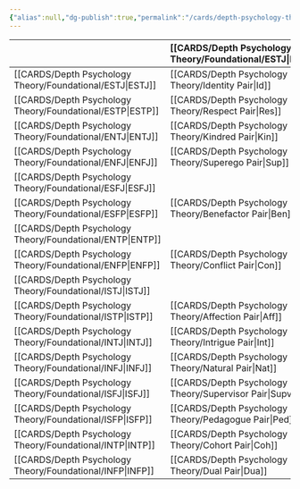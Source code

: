 ```yaml
---
{"alias":null,"dg-publish":true,"permalink":"/cards/depth-psychology-theory/compatibility/","dgPassFrontmatter":true,"noteIcon":"1","created":"2023-01-20T12:07:40.731+01:00","updated":"2023-04-30T13:10:08.895+02:00"}
---
```



|              |   [[CARDS/Depth Psychology Theory/Foundational/ESTJ\|ESTJ]]|   [[CARDS/Depth Psychology Theory/Foundational/ESTP\|ESTP]]|   [[CARDS/Depth Psychology Theory/Foundational/ENTJ\|ENTJ]]|   [[CARDS/Depth Psychology Theory/Foundational/ENFJ\|ENFJ]]|   [[CARDS/Depth Psychology Theory/Foundational/ESFJ\|ESFJ]]|[[CARDS/Depth Psychology Theory/Foundational/ESFP\|ESFP]]|   [[CARDS/Depth Psychology Theory/Foundational/ENTP\|ENTP]]|   [[CARDS/Depth Psychology Theory/Foundational/ENFP\|ENFP]]                                    |   [[CARDS/Depth Psychology Theory/Foundational/ISTJ\|ISTJ]]                                |   [[CARDS/Depth Psychology Theory/Foundational/ISTP\|ISTP]]                                     |   [[CARDS/Depth Psychology Theory/Foundational/INTJ\|INTJ]]                                  |   [[CARDS/Depth Psychology Theory/Foundational/INFJ\|INFJ]]                              |   [[CARDS/Depth Psychology Theory/Foundational/ISFJ\|ISFJ]]                                  |   [[CARDS/Depth Psychology Theory/Foundational/ISFP\|ISFP]]                                     |   [[CARDS/Depth Psychology Theory/Foundational/INTP\|INTP]]                               |   [[CARDS/Depth Psychology Theory/Foundational/INFP\|INFP]]                                |
|:-------------|:------------------------------------------------|:----------------------------------------------|:----------------------------------------------|:------------------------------------------------|:----------------------------------------------|:----------------------------------------------|:---------------------------------------------|:----------------------------------------------|:------------------------------------------|:-----------------------------------------------|:--------------------------------------------|:----------------------------------------|:--------------------------------------------|:-----------------------------------------------|:-----------------------------------------|:------------------------------------------|
|   [[CARDS/Depth Psychology Theory/Foundational/ESTJ\|ESTJ]]   |   [[CARDS/Depth Psychology Theory/Identity Pair\|Id]] |  [[CARDS/Depth Psychology Theory/Respect Pair\|Res]]|   [[CARDS/Depth Psychology Theory/Kindred Pair\|Kin]]|  [[CARDS/Depth Psychology Theory/Superego Pair\|Sup]]||  [[CARDS/Depth Psychology Theory/Benefactor Pair\|Ben]]||   [[CARDS/Depth Psychology Theory/Conflict Pair\|Con]]||   [[CARDS/Depth Psychology Theory/Affection Pair\|Aff]]|  [[CARDS/Depth Psychology Theory/Intrigue Pair\|Int]]|   [[CARDS/Depth Psychology Theory/Natural Pair\|Nat]]|   [[CARDS/Depth Psychology Theory/Supervisor Pair\|Supv]]                                |  [[CARDS/Depth Psychology Theory/Pedagogue Pair\|Ped]]                        |        [[CARDS/Depth Psychology Theory/Cohort Pair\|Coh]]                                  |    [[CARDS/Depth Psychology Theory/Dual Pair\|Dua]]                    |
|   [[CARDS/Depth Psychology Theory/Foundational/ESTP\|ESTP]]   |   [[CARDS/Depth Psychology Theory/Respect Pair\|Res]]| [[CARDS/Depth Psychology Theory/Identity Pair\|Id]]||| [[CARDS/Depth Psychology Theory/Benefactor Pair\|Ben]]         ||[[CARDS/Depth Psychology Theory/Kindred Pair\|Kin]]|  [[CARDS/Depth Psychology Theory/Superego Pair\|Sup]]|  [[CARDS/Depth Psychology Theory/Affection Pair\|Aff]]||      [[CARDS/Depth Psychology Theory/Cohort Pair\|Coh]]                                           |  [[CARDS/Depth Psychology Theory/Dual Pair\|Dua]]                             |   [[CARDS/Depth Psychology Theory/Pedagogue Pair\|Ped]]                 |                                                |                                          |                                           |
|   [[CARDS/Depth Psychology Theory/Foundational/ENTJ\|ENTJ]]   |   [[CARDS/Depth Psychology Theory/Kindred Pair\|Kin]]|| [[CARDS/Depth Psychology Theory/Identity Pair\|Id]]||  [[CARDS/Depth Psychology Theory/Superego Pair\|Sup]]||  [[CARDS/Depth Psychology Theory/Respect Pair\|Res]]| [[CARDS/Depth Psychology Theory/Benefactor Pair\|Ben]]|[[CARDS/Depth Psychology Theory/Intrigue Pair\|Int]]|[[CARDS/Depth Psychology Theory/Cohort Pair\|Coh]]|||[[CARDS/Depth Psychology Theory/Natural Pair\|Nat]] |  [[CARDS/Depth Psychology Theory/Dual Pair\|Dua]]|  [[CARDS/Depth Psychology Theory/Affection Pair\|Aff]]|   [[CARDS/Depth Psychology Theory/Pedagogue Pair\|Ped]]|
|   [[CARDS/Depth Psychology Theory/Foundational/ENFJ\|ENFJ]]   |   [[CARDS/Depth Psychology Theory/Superego Pair\|Sup]]||| [[CARDS/Depth Psychology Theory/Identity Pair\|Id]]|   [[CARDS/Depth Psychology Theory/Kindred Pair\|Kin]]        ||  [[CARDS/Depth Psychology Theory/Benefactor Pair\|Ben]]|  [[CARDS/Depth Psychology Theory/Respect Pair\|Res]]|| [[CARDS/Depth Psychology Theory/Dual Pair\|Dua]]|||[[CARDS/Depth Psychology Theory/Intrigue Pair\|Int]]|[[CARDS/Depth Psychology Theory/Cohort Pair\|Coh]]| [[CARDS/Depth Psychology Theory/Pedagogue Pair\|Ped]]| [[CARDS/Depth Psychology Theory/Affection Pair\|Aff]]                    |
|   [[CARDS/Depth Psychology Theory/Foundational/ESFJ\|ESFJ]]   || [[CARDS/Depth Psychology Theory/Benefactor Pair\|Ben]]| [[CARDS/Depth Psychology Theory/Superego Pair\|Sup]]|[[CARDS/Depth Psychology Theory/Kindred Pair\|Kin]]| [[CARDS/Depth Psychology Theory/Identity Pair\|Id]]|  [[CARDS/Depth Psychology Theory/Respect Pair\|Res]]|[[CARDS/Depth Psychology Theory/Conflict Pair\|Con]] || | [[CARDS/Depth Psychology Theory/Pedagogue Pair\|Ped]]|[[CARDS/Depth Psychology Theory/Natural Pair\|Nat]] | [[CARDS/Depth Psychology Theory/Intrigue Pair\|Int]]|                                             | [[CARDS/Depth Psychology Theory/Affection Pair\|Aff]]                   |  [[CARDS/Depth Psychology Theory/Dual Pair\|Dua]]                    |                      [[CARDS/Depth Psychology Theory/Cohort Pair\|Coh]]                        |
|   [[CARDS/Depth Psychology Theory/Foundational/ESFP\|ESFP]]   |  [[CARDS/Depth Psychology Theory/Benefactor Pair\|Ben]]|||| [[CARDS/Depth Psychology Theory/Respect Pair\|Res]]| [[CARDS/Depth Psychology Theory/Identity Pair\|Id]]|  [[CARDS/Depth Psychology Theory/Superego Pair\|Sup]]|[[CARDS/Depth Psychology Theory/Kindred Pair\|Kin]]|||  [[CARDS/Depth Psychology Theory/Dual Pair\|Dua]]|[[CARDS/Depth Psychology Theory/Cohort Pair\|Coh]]|  [[CARDS/Depth Psychology Theory/Affection Pair\|Aff]]|||[[CARDS/Depth Psychology Theory/Intrigue Pair\|Int]]|
|   [[CARDS/Depth Psychology Theory/Foundational/ENTP\|ENTP]]   ||  [[CARDS/Depth Psychology Theory/Kindred Pair\|Kin]]| [[CARDS/Depth Psychology Theory/Respect Pair\|Res]]| [[CARDS/Depth Psychology Theory/Benefactor Pair\|Ben]]||  [[CARDS/Depth Psychology Theory/Superego Pair\|Sup]]| [[CARDS/Depth Psychology Theory/Identity Pair\|Id]]||[[CARDS/Depth Psychology Theory/Cohort Pair\|Coh]]|[[CARDS/Depth Psychology Theory/Intrigue Pair\|Int]]|  [[CARDS/Depth Psychology Theory/Affection Pair\|Aff]]|  [[CARDS/Depth Psychology Theory/Pedagogue Pair\|Ped]]|  [[CARDS/Depth Psychology Theory/Dual Pair\|Dua]]||||
|   [[CARDS/Depth Psychology Theory/Foundational/ENFP\|ENFP]]   |  [[CARDS/Depth Psychology Theory/Conflict Pair\|Con]]|  [[CARDS/Depth Psychology Theory/Superego Pair\|Sup]]| [[CARDS/Depth Psychology Theory/Benefactor Pair\|Ben]]|  [[CARDS/Depth Psychology Theory/Respect Pair\|Res]]||    [[CARDS/Depth Psychology Theory/Kindred Pair\|Kin]]       || [[CARDS/Depth Psychology Theory/Identity Pair\|Id]]|||   [[CARDS/Depth Psychology Theory/Pedagogue Pair\|Ped]]|  [[CARDS/Depth Psychology Theory/Affection Pair\|Aff]]|[[CARDS/Depth Psychology Theory/Cohort Pair\|Coh]]|[[CARDS/Depth Psychology Theory/Intrigue Pair\|Int]]|||
|   [[CARDS/Depth Psychology Theory/Foundational/ISTJ\|ISTJ]]   || [[CARDS/Depth Psychology Theory/Affection Pair\|Aff]]|[[CARDS/Depth Psychology Theory/Intrigue Pair\|Int]]|||  [[CARDS/Depth Psychology Theory/Pedagogue Pair\|Ped]]| [[CARDS/Depth Psychology Theory/Cohort Pair\|Coh]]    | [[CARDS/Depth Psychology Theory/Dual Pair\|Dua]]| [[CARDS/Depth Psychology Theory/Identity Pair\|Id]]|  [[CARDS/Depth Psychology Theory/Respect Pair\|Res]]|  [[CARDS/Depth Psychology Theory/Kindred Pair\|Kin]]|   [[CARDS/Depth Psychology Theory/Superego Pair\|Sup]]|                                             |  [[CARDS/Depth Psychology Theory/Benefactor Pair\|Ben]]              |                                          |                                           |
|   [[CARDS/Depth Psychology Theory/Foundational/ISTP\|ISTP]]   | [[CARDS/Depth Psychology Theory/Affection Pair\|Aff]]|| [[CARDS/Depth Psychology Theory/Cohort Pair\|Coh]]    | [[CARDS/Depth Psychology Theory/Dual Pair\|Dua]]|  [[CARDS/Depth Psychology Theory/Pedagogue Pair\|Ped]]||||  [[CARDS/Depth Psychology Theory/Respect Pair\|Res]]| [[CARDS/Depth Psychology Theory/Identity Pair\|Id]]|||  [[CARDS/Depth Psychology Theory/Benefactor Pair\|Ben]]||[[CARDS/Depth Psychology Theory/Kindred Pair\|Kin]]|  [[CARDS/Depth Psychology Theory/Superego Pair\|Sup]]|
|   [[CARDS/Depth Psychology Theory/Foundational/INTJ\|INTJ]]   | [[CARDS/Depth Psychology Theory/Intrigue Pair\|Int]]| [[CARDS/Depth Psychology Theory/Cohort Pair\|Coh]]    |||| [[CARDS/Depth Psychology Theory/Dual Pair\|Dua]]|  [[CARDS/Depth Psychology Theory/Affection Pair\|Aff]]|  [[CARDS/Depth Psychology Theory/Pedagogue Pair\|Ped]]|[[CARDS/Depth Psychology Theory/Kindred Pair\|Kin]]|| [[CARDS/Depth Psychology Theory/Identity Pair\|Id]]||  [[CARDS/Depth Psychology Theory/Superego Pair\|Sup]]||  [[CARDS/Depth Psychology Theory/Respect Pair\|Res]]        | [[CARDS/Depth Psychology Theory/Benefactor Pair\|Ben]]         |
|   [[CARDS/Depth Psychology Theory/Foundational/INFJ\|INFJ]]   |  [[CARDS/Depth Psychology Theory/Natural Pair\|Nat]]|  [[CARDS/Depth Psychology Theory/Dual Pair\|Dua]]| [[CARDS/Depth Psychology Theory/Supervisor Pair\|Supv]]||[[CARDS/Depth Psychology Theory/Intrigue Pair\|Int]]| [[CARDS/Depth Psychology Theory/Cohort Pair\|Coh]]    |  [[CARDS/Depth Psychology Theory/Pedagogue Pair\|Ped]]| [[CARDS/Depth Psychology Theory/Affection Pair\|Aff]]|  [[CARDS/Depth Psychology Theory/Superego Pair\|Sup]]||| [[CARDS/Depth Psychology Theory/Identity Pair\|Id]]|[[CARDS/Depth Psychology Theory/Kindred Pair\|Kin]]||  [[CARDS/Depth Psychology Theory/Benefactor Pair\|Ben]]           |  [[CARDS/Depth Psychology Theory/Respect Pair\|Res]]          |
|   [[CARDS/Depth Psychology Theory/Foundational/ISFJ\|ISFJ]]   |    [[CARDS/Depth Psychology Theory/Supervisor Pair\|Supv]]|  [[CARDS/Depth Psychology Theory/Pedagogue Pair\|Ped]]||[[CARDS/Depth Psychology Theory/Intrigue Pair\|Int]]|| [[CARDS/Depth Psychology Theory/Affection Pair\|Aff]]|| [[CARDS/Depth Psychology Theory/Cohort Pair\|Coh]]    |   |  [[CARDS/Depth Psychology Theory/Benefactor Pair\|Ben]]|  [[CARDS/Depth Psychology Theory/Superego Pair\|Sup]]|[[CARDS/Depth Psychology Theory/Kindred Pair\|Kin]]| [[CARDS/Depth Psychology Theory/Identity Pair\|Id]]                       |  [[CARDS/Depth Psychology Theory/Respect Pair\|Res]]                |                                          |                                           |
|   [[CARDS/Depth Psychology Theory/Foundational/ISFP\|ISFP]]   | [[CARDS/Depth Psychology Theory/Pedagogue Pair\|Ped]]|| [[CARDS/Depth Psychology Theory/Dual Pair\|Dua]]|     [[CARDS/Depth Psychology Theory/Cohort Pair\|Coh]]|  [[CARDS/Depth Psychology Theory/Affection Pair\|Aff]]||||||||  [[CARDS/Depth Psychology Theory/Respect Pair\|Res]]| [[CARDS/Depth Psychology Theory/Identity Pair\|Id]]| [[CARDS/Depth Psychology Theory/Superego Pair\|Sup]]|[[CARDS/Depth Psychology Theory/Kindred Pair\|Kin]]|
|   [[CARDS/Depth Psychology Theory/Foundational/INTP\|INTP]]   | [[CARDS/Depth Psychology Theory/Cohort Pair\|Coh]]|[[CARDS/Depth Psychology Theory/Intrigue Pair\|Int]]| [[CARDS/Depth Psychology Theory/Affection Pair\|Aff]]|  [[CARDS/Depth Psychology Theory/Pedagogue Pair\|Ped]]|  [[CARDS/Depth Psychology Theory/Dual Pair\|Dua]]|||||[[CARDS/Depth Psychology Theory/Kindred Pair\|Kin]]| [[CARDS/Depth Psychology Theory/Respect Pair\|Res]]|  [[CARDS/Depth Psychology Theory/Benefactor Pair\|Ben]]|| [[CARDS/Depth Psychology Theory/Superego Pair\|Sup]]| [[CARDS/Depth Psychology Theory/Identity Pair\|Id]]||
|   [[CARDS/Depth Psychology Theory/Foundational/INFP\|INFP]]   |  [[CARDS/Depth Psychology Theory/Dual Pair\|Dua]]|  [[CARDS/Depth Psychology Theory/Natural Pair\|Nat]]|  [[CARDS/Depth Psychology Theory/Pedagogue Pair\|Ped]]|  [[CARDS/Depth Psychology Theory/Affection Pair\|Aff]]| [[CARDS/Depth Psychology Theory/Cohort Pair\|Coh]]|[[CARDS/Depth Psychology Theory/Intrigue Pair\|Int]]||||  [[CARDS/Depth Psychology Theory/Superego Pair\|Sup]]| [[CARDS/Depth Psychology Theory/Benefactor Pair\|Ben]]| [[CARDS/Depth Psychology Theory/Respect Pair\|Res]]||[[CARDS/Depth Psychology Theory/Kindred Pair\|Kin]]|| [[CARDS/Depth Psychology Theory/Identity Pair\|Id]]                     |  

